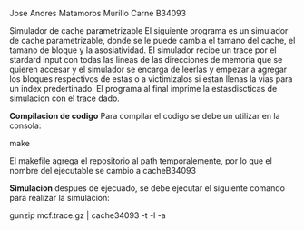 Jose Andres Matamoros Murillo
Carne B34093


Simulador de cache parametrizable
El siguiente programa es un simulador de cache parametrizable, donde se le puede
cambia el tamano del cache, el tamano de bloque y la asosiatividad. El simulador recibe un trace por el stardard input con todas las lineas de las direcciones de
memoria que se quieren accesar y el simulador se encarga de leerlas y empezar a
agregar los bloques respectivos de estas o a victimizalos si estan llenas la vias
para un index predertinado. El programa al final imprime la estasdiscticas de simulacion con el trace dado.

**Compilacion de codigo**
Para compilar el codigo se debe un utilizar en la consola:

  make

El makefile agrega el repositorio al path temporalemente, por lo que el nombre del ejecutable se cambio a cacheB34093

**Simulacion**
despues de ejecuado, se debe ejecutar el siguiente comando para realizar la simulacion:

  gunzip mcf.trace.gz | cache34093 -t <tamano cache> -l <tamano del bloque> -a <numero de vias>
